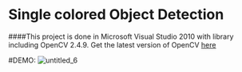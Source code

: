 <h1>Single colored Object Detection</h1>

####This project is done in Microsoft Visual Studio 2010 with library including OpenCV 2.4.9.
Get the latest version of OpenCV <a href ="https://sourceforge.net/projects/opencvlibrary/files/opencv-win/2.4.9/">here </a>

#DEMO:
![untitled_6](https://cloud.githubusercontent.com/assets/17857031/15890554/d1a589f2-2d8d-11e6-919e-da6fda844a57.gif)
